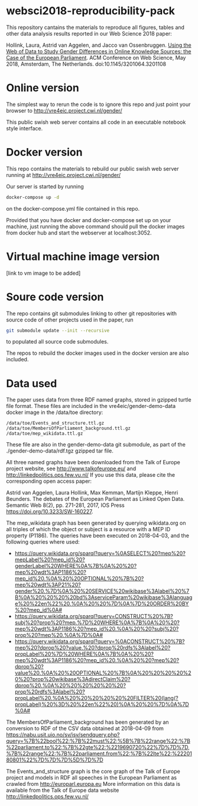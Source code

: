 # websci2018-reproducibility-pack
This repository cantains the materials to reproduce all figures, tables and other data analysis results reported in our Web Science 2018 paper: 

Hollink, Laura, Astrid van Aggelen, and Jacco van Ossenbruggen. 
[Using the Web of Data to Study Gender Differences in Online Knowledge Sources: the Case of the European Parliament](https://ir.cwi.nl/pub/27616). 
ACM Conference on Web Science, May 2018, Amsterdam, The Netherlands. doi:10.1145/3201064.3201108


# Online version
The simplest way to rerun the code is to ignore this repo and just point your browser to http://vre4eic.project.cwi.nl/gender/

This public swish web server contains all code in an executable notebook style interface.

# Docker version
This repo contains the materials to rebuild our public swish web server running at http://vre4eic.project.cwi.nl/gender/ 

Our server is started by running 
```bash
docker-compose up -d
``` 
on the docker-compose.yml file contained in this repo. 

Provided that you have docker and docker-compose set up on your machine, just running the above command should pull the docker images from docker hub and start the webserver at localhost:3052.

# Virtual machine image version
[link to vm image to be added]

# Soure code version
The repo contains git submodules linking to other git repositories with source code of other projects used in the paper, run
```bash
git submodule update --init --recursive
```
to populated all source code submodules. 

The repos to rebuild the docker images used in the docker version are also included.

# Data used
The paper uses data from three RDF named graphs, stored in gzipped turtle file format. These files are included in the vre4eic/gender-demo-data docker image in the /data/toe directory: 
```
/data/toe/Events_and_structure.ttl.gz
/data/toe/MembersOfParliament_background.ttl.gz
/data/toe/mep_wikidata.ttl.gz
```

These file are also in the gender-demo-data git submodule, as part of the ./gender-demo-data/rdf.tgz gzipped tar file.

All three named graphs have been downloaded from the Talk of Europe project website, see http://www.talkofeurope.eu/ and http://linkedpolitics.ops.few.vu.nl/
If you use this data, please cite the corresponding open access paper:

Astrid van Aggelen, Laura Hollink, Max Kemman, Martijn Kleppe, Henri Beunders. The debates of the European Parliament as Linked Open Data. Semantic Web 8(2), pp. 271-281, 2017, IOS Press
https://doi.org/10.3233/SW-160227.

The mep\_wikidata graph has been generated by querying wikidata.org on all triples of which the object or subject is a resource with a MEP ID property (P1186).
The queries have been executed on 2018-04-03, and the following queries where used:
* https://query.wikidata.org/sparql?query=%0ASELECT%20?mep%20?mepLabel%20?mep_id%20?genderLabel%20WHERE%0A%7B%0A%20%20?mep%20wdt%3AP1186%20?mep_id%20.%0A%20%20OPTIONAL%20%7B%20?mep%20wdt%3AP21%20?gender%20.%7D%0A%20%20SERVICE%20wikibase%3Alabel%20%7B%0A%20%20%20%20bd%3AserviceParam%20wikibase%3Alanguage%20%22en%22%20.%0A%20%20%7D%0A%7D%20ORDER%20BY%20?mep_id%0A#
* https://query.wikidata.org/sparql?query=CONSTRUCT%20%7B?subj%20?prop%20?mep.%7D%20WHERE%0A%7B%0A%20%20?mep%20wdt%3AP1186%20?mep_id%20.%0A%20%20?subj%20?prop%20?mep%20.%0A%7D%0A#
* https://query.wikidata.org/sparql?query=%0ACONSTRUCT%20%7B?mep%20?dprop%20?value.%20?dprop%20rdfs%3Alabel%20?propLabel%20%7D%20WHERE%0A%7B%0A%20%20?mep%20wdt%3AP1186%20?mep_id%20.%0A%20%20?mep%20?dprop%20?value%20.%0A%20%20OPTIONAL%20%7B%0A%20%20%20%20%20%20?prop%20wikibase%3AdirectClaim%20?dprop%20.%0A%20%20%20%20%20%20?prop%20rdfs%3Alabel%20?propLabel%20.%0A%20%20%20%20%20%20FILTER%20(lang(?propLabel)%20%3D%20%22en%22%20)%0A%20%20%7D%0A%7D%0A#

The MembersOfParliament\_background has been generated by an conversion to RDF of the CSV data obtained at 2018-04-09 from https://nabu.usit.uio.no/sv/isv/sendquery.php?query=%7B%22bool%22:%7B%22must%22:%5B%7B%22range%22:%7B%22parliament.to%22:%7B%22gte%22:%2219690720%22%7D%7D%7D,%7B%22range%22:%7B%22parliament.from%22:%7B%22lte%22:%2220180801%22%7D%7D%7D%5D%7D%7D

The Events\_and\_structure graph is the core graph of the Talk of Europe project and models in RDF all speeches in the European Parliament as crawled from http://europarl.europa.eu
More information on this data is available from the Talk of Europe data website http://linkedpolitics.ops.few.vu.nl/
